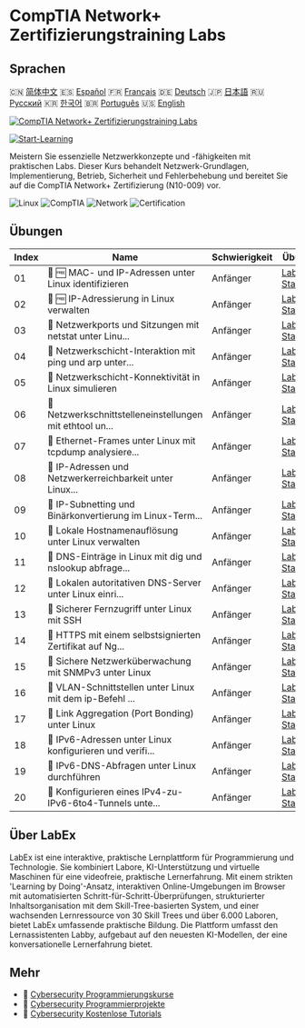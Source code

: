 # CompTIA Network+ Zertifizierungstraining Labs

## Sprachen

🇨🇳 [简体中文](README_zh.md) 🇪🇸 [Español](README_es.md) 🇫🇷 [Français](README_fr.md) 🇩🇪 [Deutsch](README_de.md) 🇯🇵 [日本語](README_ja.md) 🇷🇺 [Русский](README_ru.md) 🇰🇷 [한국어](README_ko.md) 🇧🇷 [Português](README_pt.md) 🇺🇸 [English](README.md) 

[![CompTIA Network+ Zertifizierungstraining Labs](https://cover-creator.labex.io/comptia-network-plus-training-labs.png?lang=de)](https://labex.io/de/courses/comptia-network-plus-training-labs)

[![Start-Learning](https://img.shields.io/badge/Start-Learning-whitesmoke?style=for-the-badge)](https://labex.io/de/courses/comptia-network-plus-training-labs)

Meistern Sie essenzielle Netzwerkkonzepte und -fähigkeiten mit praktischen Labs. Dieser Kurs behandelt Netzwerk-Grundlagen, Implementierung, Betrieb, Sicherheit und Fehlerbehebung und bereitet Sie auf die CompTIA Network+ Zertifizierung (N10-009) vor.

![Linux](https://img.shields.io/badge/Linux-whitesmoke?style=for-the-badge&logo=linux)
![CompTIA](https://img.shields.io/badge/CompTIA-whitesmoke?style=for-the-badge&logo=comptia)
![Network](https://img.shields.io/badge/Network-whitesmoke?style=for-the-badge&logo=network)
![Certification](https://img.shields.io/badge/Certification-whitesmoke?style=for-the-badge&logo=certification)


## Übungen

|   Index | Name                                                      | Schwierigkeit   | Übung                                                                                                                                                      |
|---------|-----------------------------------------------------------|-----------------|------------------------------------------------------------------------------------------------------------------------------------------------------------|
|      01 | 📖 🆓 MAC- und IP-Adressen unter Linux identifizieren     | Anfänger        | <a target='_blank' href='https://labex.io/de/tutorials/comptia-identify-mac-and-ip-addresses-in-linux-592731'>Labor Starten</a>                            |
|      02 | 📖 🆓 IP-Adressierung in Linux verwalten                  | Anfänger        | <a target='_blank' href='https://labex.io/de/tutorials/comptia-manage-ip-addressing-in-linux-592736'>Labor Starten</a>                                     |
|      03 | 📖  Netzwerkports und Sitzungen mit netstat unter Linu... | Anfänger        | <a target='_blank' href='https://labex.io/de/tutorials/comptia-analyze-network-ports-and-sessions-with-netstat-in-linux-592741'>Labor Starten</a>          |
|      04 | 📖  Netzwerkschicht-Interaktion mit ping und arp unter... | Anfänger        | <a target='_blank' href='https://labex.io/de/tutorials/comptia-explore-network-layer-interaction-with-ping-and-arp-in-linux-592746'>Labor Starten</a>      |
|      05 | 📖  Netzwerkschicht-Konnektivität in Linux simulieren     | Anfänger        | <a target='_blank' href='https://labex.io/de/tutorials/comptia-simulate-network-layer-connectivity-in-linux-592752'>Labor Starten</a>                      |
|      06 | 📖  Netzwerkschnittstelleneinstellungen mit ethtool un... | Anfänger        | <a target='_blank' href='https://labex.io/de/tutorials/comptia-examine-network-interface-settings-with-ethtool-in-linux-592759'>Labor Starten</a>          |
|      07 | 📖  Ethernet-Frames unter Linux mit tcpdump analysiere... | Anfänger        | <a target='_blank' href='https://labex.io/de/tutorials/comptia-analyze-ethernet-frames-with-tcpdump-in-linux-592765'>Labor Starten</a>                     |
|      08 | 📖  IP-Adressen und Netzwerkerreichbarkeit unter Linux... | Anfänger        | <a target='_blank' href='https://labex.io/de/tutorials/comptia-explore-ip-address-types-and-reachability-in-linux-592780'>Labor Starten</a>                |
|      09 | 📖  IP-Subnetting und Binärkonvertierung im Linux-Term... | Anfänger        | <a target='_blank' href='https://labex.io/de/tutorials/comptia-perform-ip-subnetting-and-binary-conversion-in-the-linux-terminal-592782'>Labor Starten</a> |
|      10 | 📖  Lokale Hostnamenauflösung unter Linux verwalten       | Anfänger        | <a target='_blank' href='https://labex.io/de/tutorials/comptia-manage-local-hostname-resolution-in-linux-592792'>Labor Starten</a>                         |
|      11 | 📖  DNS-Einträge in Linux mit dig und nslookup abfrage... | Anfänger        | <a target='_blank' href='https://labex.io/de/tutorials/comptia-query-dns-records-in-linux-with-dig-and-nslookup-592796'>Labor Starten</a>                  |
|      12 | 📖  Lokalen autoritativen DNS-Server unter Linux einri... | Anfänger        | <a target='_blank' href='https://labex.io/de/tutorials/comptia-set-up-a-local-authoritative-dns-server-on-linux-592803'>Labor Starten</a>                  |
|      13 | 📖  Sicherer Fernzugriff unter Linux mit SSH              | Anfänger        | <a target='_blank' href='https://labex.io/de/tutorials/comptia-secure-remote-access-in-linux-with-ssh-592816'>Labor Starten</a>                            |
|      14 | 📖  HTTPS mit einem selbstsignierten Zertifikat auf Ng... | Anfänger        | <a target='_blank' href='https://labex.io/de/tutorials/comptia-https-with-a-self-signed-certificate-on-nginx-in-linux-592820'>Labor Starten</a>            |
|      15 | 📖  Sichere Netzwerküberwachung mit SNMPv3 unter Linux    | Anfänger        | <a target='_blank' href='https://labex.io/de/tutorials/comptia-secure-network-monitoring-with-snmpv3-in-linux-592826'>Labor Starten</a>                    |
|      16 | 📖  VLAN-Schnittstellen unter Linux mit dem ip-Befehl ... | Anfänger        | <a target='_blank' href='https://labex.io/de/tutorials/comptia-create-vlan-interfaces-in-linux-using-the-ip-command-592842'>Labor Starten</a>              |
|      17 | 📖  Link Aggregation (Port Bonding) unter Linux           | Anfänger        | <a target='_blank' href='https://labex.io/de/tutorials/comptia-link-aggregation-port-bonding-in-linux-592851'>Labor Starten</a>                            |
|      18 | 📖  IPv6-Adressen unter Linux konfigurieren und verifi... | Anfänger        | <a target='_blank' href='https://labex.io/de/tutorials/comptia-configure-and-verify-ipv6-addresses-in-linux-592858'>Labor Starten</a>                      |
|      19 | 📖  IPv6-DNS-Abfragen unter Linux durchführen             | Anfänger        | <a target='_blank' href='https://labex.io/de/tutorials/comptia-perform-ipv6-dns-lookups-in-linux-592862'>Labor Starten</a>                                 |
|      20 | 📖  Konfigurieren eines IPv4-zu-IPv6-6to4-Tunnels unte... | Anfänger        | <a target='_blank' href='https://labex.io/de/tutorials/comptia-configure-an-ipv4-to-ipv6-6to4-tunnel-in-linux-592867'>Labor Starten</a>                    |

## Über LabEx

LabEx ist eine interaktive, praktische Lernplattform für Programmierung und Technologie. Sie kombiniert Labore, KI-Unterstützung und virtuelle Maschinen für eine videofreie, praktische Lernerfahrung. Mit einem strikten 'Learning by Doing'-Ansatz, interaktiven Online-Umgebungen im Browser mit automatisierten Schritt-für-Schritt-Überprüfungen, strukturierter Inhaltsorganisation mit dem Skill-Tree-basierten System, und einer wachsenden Lernressource von 30 Skill Trees und über 6.000 Laboren, bietet LabEx umfassende praktische Bildung. Die Plattform umfasst den Lernassistenten Labby, aufgebaut auf den neuesten KI-Modellen, der eine konversationelle Lernerfahrung bietet.

## Mehr

- 🔗 [Cybersecurity Programmierungskurse](https://github.com/labex-labs/awesome-programming-courses)
- 🔗 [Cybersecurity Programmierprojekte](https://github.com/labex-labs/awesome-programming-projects)
- 🔗 [Cybersecurity Kostenlose Tutorials](https://github.com/labex-labs/cybersecurity-free-tutorials)

